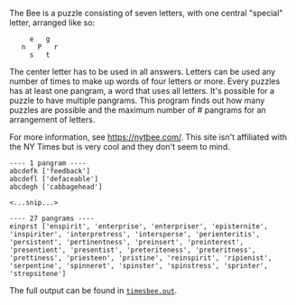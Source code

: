 The Bee is a puzzle consisting of seven letters, with one central "special" letter,
arranged like so:

```
     e   g
   n   P   r
     s   t
```

The center letter has to be used in all answers. Letters can be used any number
of times to make up words of four letters or more. Every puzzles has at least
one pangram, a word that uses all letters. It's possible for a puzzle to have
multiple pangrams. This program finds out how many puzzles are possible and the
maximum number of # pangrams for an arrangement of letters.

For more information, see https://nytbee.com/. This site isn't affiliated with the
NY Times but is very cool and they don't seem to mind.

```
---- 1 pangram ----
abcdefk ['feedback']
abcdefl ['defaceable']
abcdegh ['cabbagehead']

<...snip...>

---- 27 pangrams ----
einprst ['enspirit', 'enterprise', 'enterpriser', 'episternite', 'inspiriter', 'interpretress', 'intersperse', 'perienteritis', 'persistent', 'pertinentness', 'preinsert', 'preinterest', 'presentient', 'presentist', 'preteriteness', 'preteritness', 'prettiness', 'priesteen', 'pristine', 'reinspirit', 'ripienist', 'serpentine', 'spinneret', 'spinster', 'spinstress', 'sprinter', 'strepsitene']
```

The full output can be found in [```timesbee.out```](timesbee.out).
